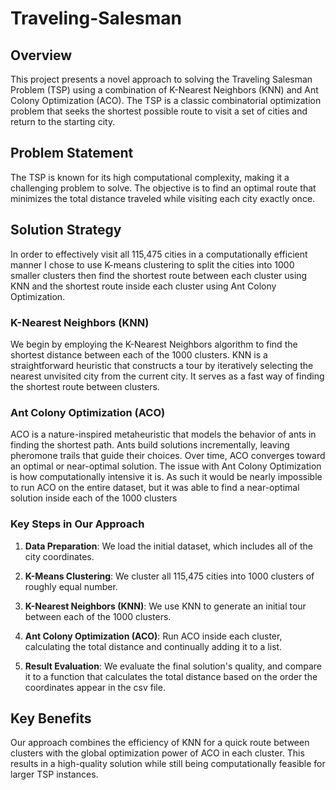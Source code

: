 # Traveling-Salesman

## Overview

This project presents a novel approach to solving the Traveling Salesman Problem (TSP) using a combination of K-Nearest Neighbors (KNN) and Ant Colony Optimization (ACO). The TSP is a classic combinatorial optimization problem that seeks the shortest possible route to visit a set of cities and return to the starting city.

## Problem Statement

The TSP is known for its high computational complexity, making it a challenging problem to solve. The objective is to find an optimal route that minimizes the total distance traveled while visiting each city exactly once.

## Solution Strategy

In order to effectively visit all 115,475 cities in a computationally efficient manner I chose to use K-means clustering to split the cities into 1000 smaller clusters then find the shortest route between each cluster using KNN and the shortest route inside each cluster using Ant Colony Optimization.

### K-Nearest Neighbors (KNN)

We begin by employing the K-Nearest Neighbors algorithm to find the shortest distance between each of the 1000 clusters. KNN is a straightforward heuristic that constructs a tour by iteratively selecting the nearest unvisited city from the current city. It serves as a fast way of finding the shortest route between clusters.

### Ant Colony Optimization (ACO)

ACO is a nature-inspired metaheuristic that models the behavior of ants in finding the shortest path. Ants build solutions incrementally, leaving pheromone trails that guide their choices. Over time, ACO converges toward an optimal or near-optimal solution. The issue with Ant Colony Optimization is how computationally intensive it is. As such it would be nearly impossible to run ACO on the entire dataset, but it was able to find a near-optimal solution inside each of the 1000 clusters

### Key Steps in Our Approach

1. **Data Preparation**: We load the initial dataset, which includes all of the city coordinates.

2. **K-Means Clustering**: We cluster all 115,475 cities into 1000 clusters of roughly equal number. 

3. **K-Nearest Neighbors (KNN)**: We use KNN to generate an initial tour between each of the 1000 clusters.

4. **Ant Colony Optimization (ACO)**: Run ACO inside each cluster, calculating the total distance and continually adding it to a list.

5. **Result Evaluation**: We evaluate the final solution's quality, and compare it to a function that calculates the total distance based on the order the coordinates appear in the csv file.

## Key Benefits

Our approach combines the efficiency of KNN for a quick route between clusters with the global optimization power of ACO in each cluster. This results in a high-quality solution while still being computationally feasible for larger TSP instances.


